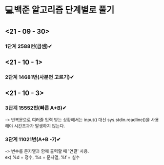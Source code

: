 # 💻백준 알고리즘 단계별로 풀기
## <21 - 09 - 30> <br> 
### 1단계 2588번(곱셈)✔<br>
## <21 - 10 - 1> <br> 
### 2단계 14681번(사분면 고르기)✔<br>
## <21 - 10 - 3> <br> 
### 3단계 15552번(빠른 A+B)✔<br>
-> 반복문으로 여러줄 입력 받는 상황에서는 input() 대신 sys.stdin.readline()을 사용해야 시간초과가 발생하지 않는다.
### 3단계 11021번(A+B -7)✔<br>
-> 변수를 문자열과 함께 출력할 때 '연결' 사용.<br>
ex) %d = 정수, %s = 문자열, %f = 실수
